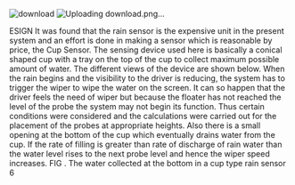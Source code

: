 ![download](https://user-images.githubusercontent.com/101986763/168418973-f7655278-9715-4a8c-a016-62059586c3ed.png)
![Uploading download.png…]()


ESIGN It was found that the rain sensor is the expensive unit in the present system and an effort is done in making a sensor which is reasonable by price, the Cup Sensor. The sensing device used here is basically a conical shaped cup with a tray on the top of the cup to collect maximum possible amount of water. The different views of the device are shown below. When the rain begins and the visibility to the driver is reducing, the system has to trigger the wiper to wipe the water on the screen. It can so happen that the driver feels the need of wiper but because the floater has not reached the level of the probe the system may not begin its function. Thus certain conditions were considered and the calculations were carried out for the placement of the probes at appropriate heights. Also there is a small opening at the bottom of the cup which eventually drains water from the cup. If the rate of filling is greater than rate of discharge of rain water than the water level rises to the next probe level and hence the wiper speed increases. FIG . The water collected at the bottom in a cup type rain sensor 6

